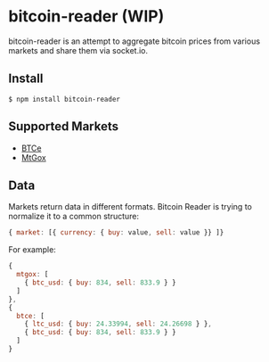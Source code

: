 # bitcoin-reader (WIP)

bitcoin-reader is an attempt to aggregate bitcoin prices from various markets and share them via socket.io.

## Install

    $ npm install bitcoin-reader

## Supported Markets

* [BTCe](https://btc-e.com)
* [MtGox](http://mtgox.com‎)


## Data 

Markets return data in different formats. Bitcoin Reader is trying to normalize it to a common structure:

````js
{ market: [{ currency: { buy: value, sell: value }} ]}
````

For example:

````js
{
  mtgox: [
    { btc_usd: { buy: 834, sell: 833.9 } }
  ]
},
{ 
  btce: [ 
    { ltc_usd: { buy: 24.33994, sell: 24.26698 } },
    { btc_usd: { buy: 834, sell: 833.9 } }
  ]
}
````